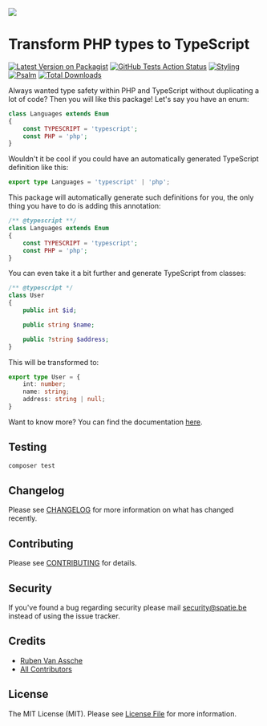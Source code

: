
[<img src="https://github-ads.s3.eu-central-1.amazonaws.com/support-ukraine.svg?t=1" />](https://supportukrainenow.org)

# Transform PHP types to TypeScript

[![Latest Version on Packagist](https://img.shields.io/packagist/v/spatie/laravel-typescript-transformer.svg?style=flat-square)](https://packagist.org/packages/spatie/laravel-typescript-transformer)
[![GitHub Tests Action Status](https://img.shields.io/github/workflow/status/spatie/laravel-typescript-transformer/run-tests?label=tests)](https://github.com/spatie/laravel-typescript-transformer/actions?query=workflow%3Arun-tests+branch%3Amaster)
[![Styling](https://github.com/spatie/laravel-typescript-transformer/workflows/Check%20&%20fix%20styling/badge.svg)](https://github.com/spatie/laravel-typescript-transformer/actions?query=workflow%3A%22Check+%26+fix+styling%22)
[![Psalm](https://github.com/spatie/laravel-typescript-transformer/workflows/Psalm/badge.svg)](https://github.com/spatie/laravel-typescript-transformer/actions?query=workflow%3APsalm)
[![Total Downloads](https://img.shields.io/packagist/dt/spatie/laravel-typescript-transformer.svg?style=flat-square)](https://packagist.org/packages/spatie/laravel-typescript-transformer)

Always wanted type safety within PHP and TypeScript without duplicating a lot of code? Then you will like this package! Let's say you have an enum:

```php
class Languages extends Enum
{
    const TYPESCRIPT = 'typescript';
    const PHP = 'php';
}
```

Wouldn't it be cool if you could have an automatically generated TypeScript definition like this:

```ts
export type Languages = 'typescript' | 'php';
```

This package will automatically generate such definitions for you, the only thing you have to do is adding this annotation:

```php
/** @typescript **/
class Languages extends Enum
{
    const TYPESCRIPT = 'typescript';
    const PHP = 'php';
}
```

You can even take it a bit further and generate TypeScript from classes:

```php
/** @typescript */
class User
{
    public int $id;

    public string $name;

    public ?string $address;
}
```

This will be transformed to:

```ts
export type User = {
    int: number;
    name: string;
    address: string | null;
}
```

Want to know more? You can find the documentation [here](https://docs.spatie.be/typescript-transformer/v2/introduction/).

## Testing

``` bash
composer test
```

## Changelog

Please see [CHANGELOG](CHANGELOG.md) for more information on what has changed recently.

## Contributing

Please see [CONTRIBUTING](https://github.com/spatie/.github/blob/main/CONTRIBUTING.md) for details.

## Security

If you've found a bug regarding security please mail [security@spatie.be](mailto:security@spatie.be) instead of using the issue tracker.

## Credits

- [Ruben Van Assche](https://github.com/rubenvanassche)
- [All Contributors](../../contributors)

## License

The MIT License (MIT). Please see [License File](LICENSE.md) for more information.
